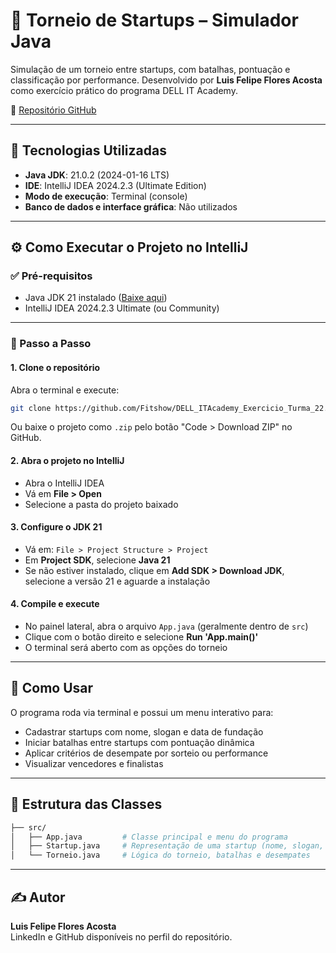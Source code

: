 
# 🦈 Torneio de Startups – Simulador Java  
Simulação de um torneio entre startups, com batalhas, pontuação e classificação por performance. Desenvolvido por **Luis Felipe Flores Acosta** como exercício prático do programa DELL IT Academy.

🔗 [Repositório GitHub](https://github.com/Fitshow/DELL_ITAcademy_Exercicio_Turma_22)

---

## 🧰 Tecnologias Utilizadas

- **Java JDK**: 21.0.2 (2024-01-16 LTS)  
- **IDE**: IntelliJ IDEA 2024.2.3 (Ultimate Edition)  
- **Modo de execução**: Terminal (console)  
- **Banco de dados e interface gráfica**: Não utilizados

---

## ⚙️ Como Executar o Projeto no IntelliJ

### ✅ Pré-requisitos

- Java JDK 21 instalado ([Baixe aqui](https://www.oracle.com/java/technologies/javase/jdk21-archive-downloads.html))
- IntelliJ IDEA 2024.2.3 Ultimate (ou Community)

---

### 🚀 Passo a Passo

#### 1. Clone o repositório
Abra o terminal e execute:

```bash
git clone https://github.com/Fitshow/DELL_ITAcademy_Exercicio_Turma_22.git
```

Ou baixe o projeto como `.zip` pelo botão "Code > Download ZIP" no GitHub.

#### 2. Abra o projeto no IntelliJ
- Abra o IntelliJ IDEA
- Vá em **File > Open**
- Selecione a pasta do projeto baixado

#### 3. Configure o JDK 21
- Vá em: `File > Project Structure > Project`
- Em **Project SDK**, selecione **Java 21**
- Se não estiver instalado, clique em **Add SDK > Download JDK**, selecione a versão 21 e aguarde a instalação

#### 4. Compile e execute
- No painel lateral, abra o arquivo `App.java` (geralmente dentro de `src`)
- Clique com o botão direito e selecione **Run 'App.main()'**
- O terminal será aberto com as opções do torneio

---

## 🧠 Como Usar

O programa roda via terminal e possui um menu interativo para:

- Cadastrar startups com nome, slogan e data de fundação
- Iniciar batalhas entre startups com pontuação dinâmica
- Aplicar critérios de desempate por sorteio ou performance
- Visualizar vencedores e finalistas

---

## 📁 Estrutura das Classes

```bash
├── src/
│   ├── App.java         # Classe principal e menu do programa
│   ├── Startup.java     # Representação de uma startup (nome, slogan, pontos, etc.)
│   └── Torneio.java     # Lógica do torneio, batalhas e desempates
```

---

## ✍️ Autor

**Luis Felipe Flores Acosta**  
LinkedIn e GitHub disponíveis no perfil do repositório.
